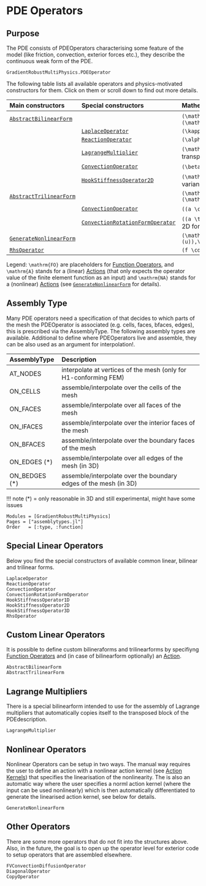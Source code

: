 # PDE Operators

## Purpose

The PDE consists of PDEOperators characterising some feature of the model (like friction, convection, exterior forces etc.), they describe the continuous weak form of the PDE. 


```@docs
GradientRobustMultiPhysics.PDEOperator
```

The following table lists all available operators and physics-motivated constructors for them. Click on them or scroll down to find out more details.

| Main constructors                   | Special constructors                     | Mathematically                                                                                                 |
| :---------------------------------- | :--------------------------------------- | :------------------------------------------------------------------------------------------------------------- |
| [`AbstractBilinearForm`](@ref)      |                                          | ``(\mathrm{A}(\mathrm{FO}_1(u)),\mathrm{FO}_2(v))`` or ``(\mathrm{FO}_1(u),\mathrm{A}(\mathrm{FO}_2(v)))``     |
|                                     | [`LaplaceOperator`](@ref)                | ``(\kappa \nabla u,\nabla v)``                                                                                 |
|                                     | [`ReactionOperator`](@ref)               | ``(\alpha u, v)``                                                                                              |
|                                     | [`LagrangeMultiplier`](@ref)             | ``(\mathrm{FO}_1(u), v)`` (automatically assembles 2nd transposed block)                                       |
|                                     | [`ConvectionOperator`](@ref)             | ``(\beta \cdot \nabla u, v)`` (beta is function)                                                               |
|                                     | [`HookStiffnessOperator2D`](@ref)        | ``(\mathbb{C} \epsilon(u),\epsilon(v))`` (also 1D or 3D variants exist)                                        |
| [`AbstractTrilinearForm`](@ref)     |                                          | ``(\mathrm{A}(\mathrm{FO}_1(a),\mathrm{FO}_2(u)),\mathrm{FO}_3(v))``                                           |
|                                     | [`ConvectionOperator`](@ref)             | ``((a \cdot \nabla) u, v)`` (a is registered unknown)                                                          |
|                                     | [`ConvectionRotationFormOperator`](@ref) | ``((a \times \nabla) u,v)`` (a is registered unknown, only 2D for now)                                         |
| [`GenerateNonlinearForm`](@ref)     |                                          | ``(\mathrm{NA}(\mathrm{FO}_1(u),...,\mathrm{FO}_{N-1}(u)),\mathrm{FO}_N(v))``                                  |
| [`RhsOperator`](@ref)               |                                          | ``(f \cdot \mathrm{FO}(v))``                                                                                   |

Legend: ``\mathrm{FO}``  are placeholders for [Function Operators](@ref), and ``\mathrm{A}`` stands for a (linear) [Actions](@ref) (that only expects the operator value of the finite element function as an input) and ``\mathrm{NA}`` stands for a (nonlinear) [Actions](@ref) (see [`GenerateNonlinearForm`](@ref) for details).


## Assembly Type

Many PDE operators need a specification of that decides to which parts of the mesh the PDEOperator is associated (e.g. cells, faces, bfaces, edges), this is prescribed via the AssemblyType.
The following assembly types are available. Additional to define where PDEOperators live and assemble, they can be also used as an argument for interpolation!.

| AssemblyType     | Description                                                      |
| :--------------- | :--------------------------------------------------------------- |
| AT_NODES         | interpolate at vertices of the mesh (only for H1-conforming FEM) |
| ON_CELLS         | assemble/interpolate over the cells of the mesh                  |
| ON_FACES         | assemble/interpolate over all faces of the mesh                  |
| ON_IFACES        | assemble/interpolate over the interior faces of the mesh         |
| ON_BFACES        | assemble/interpolate over the boundary faces of the mesh         |
| ON_EDGES (*)     | assemble/interpolate over all edges of the mesh (in 3D)          |
| ON_BEDGES (*)    | assemble/interpolate over the boundary edges of the mesh (in 3D) |

!!! note
    (*) = only reasonable in 3D and still experimental, might have some issues


```@autodocs
Modules = [GradientRobustMultiPhysics]
Pages = ["assemblytypes.jl"]
Order   = [:type, :function]
```


## Special Linear Operators

Below you find the special constructors of available common linear, bilinear and trilinear forms.

```@docs
LaplaceOperator
ReactionOperator
ConvectionOperator
ConvectionRotationFormOperator
HookStiffnessOperator1D
HookStiffnessOperator2D
HookStiffnessOperator3D
RhsOperator
```

## Custom Linear Operators

It is possible to define custom bilineraforms and trilinearforms by specifiyng [Function Operators](@ref) and (in case of bilinearform optionally) an [Action](@ref).

```@docs
AbstractBilinearForm
AbstractTrilinearForm
```

## Lagrange Multipliers

There is a special bilinearform intended to use for the assembly of Lagrange multipliers that automatically copies itself to the transposed block of the PDEdescription.

```@docs
LagrangeMultiplier
```


## Nonlinear Operators

Nonlinear Operators can be setup in two ways. The manual way requires the user to define an action with a nonlinear action kernel (see [Action Kernels](@ref)) that specifies the linearisation of the nonlinearity. The is also an automatic way where the user specifies a norml action kernel (where the input can be used nonlinearly) which is then automatically differentiated to generate the linearised action kernel, see below for details.

```@docs
GenerateNonlinearForm
```


## Other Operators

There are some more operators that do not fit into the structures above. Also, in the future, the goal is to open up the operator level for exterior code to setup operators that are assembled elsewhere.

```@docs
FVConvectionDiffusionOperator
DiagonalOperator
CopyOperator
```

